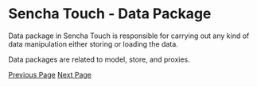 # Sencha Touch - Data Package
Data package in Sencha Touch is responsible for carrying out any kind of data manipulation either storing or loading the data.

Data packages are related to model, store, and proxies.


[Previous Page](../sencha_touch/sencha_touch_core_concepts.md) [Next Page](../sencha_touch/sencha_touch_theme.md) 

